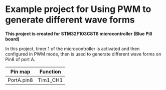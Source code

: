 <h1> Example project for Using PWM to generate different wave forms </h1>
<b> This project is created for STM32F103C8T6 microcontroller (Blue Pill board) </b>

In this project, timer 1  of the microcontroller is activated and then configured in PWM mode, then is used to generate different wave forms on Pin8 of port A.

| Pin map     | Function    |
| ----------- | ----------- |
| PortA.pin8   | Tim1_CH1    |





